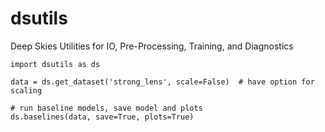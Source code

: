 # dsutils
Deep Skies Utilities for IO, Pre-Processing, Training, and Diagnostics

```
import dsutils as ds

data = ds.get_dataset('strong_lens', scale=False)  # have option for scaling

# run baseline models, save model and plots
ds.baselines(data, save=True, plots=True)
```

